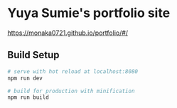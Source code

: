 # Yuya Sumie's portfolio site

https://monaka0721.github.io/portfolio/#/

## Build Setup

``` bash
# serve with hot reload at localhost:8080
npm run dev

# build for production with minification
npm run build
```
